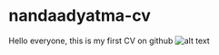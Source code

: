 # nandaadyatma-cv
Hello everyone, this is my first CV on github 
![alt text](https://github.com/nandaadyatma/nandaadyatma-cv/blob/main/image.jpg?raw=true)
